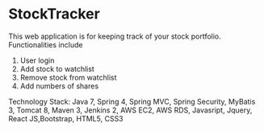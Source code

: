 # StockTracker
This web application is for keeping track of your stock portfolio. 
Functionalities include 
1) User login
2) Add stock to watchlist
3) Remove stock from watchlist
4) Add numbers of shares

Technology Stack: Java 7, Spring 4, Spring MVC, Spring Security, MyBatis 3, Tomcat 8, Maven 3, Jenkins 2, AWS EC2, AWS RDS, Javasript, Jquery, React JS,Bootstrap, HTML5, CSS3
